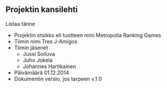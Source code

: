 
## Projektin kansilehti 

Listaa tänne

* Projektin otsikko eli tuotteen nimi
	Metropolia Ranking Games
* Tiimin nimi
	Tres J-Amigos
* Tiimin jäsenet
	- Jussi Soiluva
	- Juho Jokela
	- Johannes Hartikainen
* Päivämäärä
	01.12.2014
* Dokumentin versio, jos tarpeen 
	v.1.0